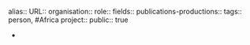 alias::
URL::
organisation::
role::
fields::
publications-productions:: 
tags:: person, #Africa 
project::
public:: true

-